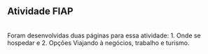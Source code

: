 <h2>Atividade FIAP</h2><br>
Foram desenvolvidas duas páginas para essa atividade: 1. Onde se hospedar e 2. Opções Viajando à negócios, trabalho e turismo. 
